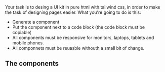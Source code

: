 Your task is to desing a UI kit in pure html with tailwind css, in order to make the task of designing pages easier. What you're going to do is this: 

- Generate a component 
- Put the component next to a code block (the code block must be copiable)
- All components must be responsive for monitors, laptops, tablets and mobile phones. 
- All componnets must be reuasble withouth a small bit of change. 

## The components